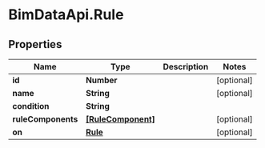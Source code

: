# BimDataApi.Rule

## Properties

Name | Type | Description | Notes
------------ | ------------- | ------------- | -------------
**id** | **Number** |  | [optional] 
**name** | **String** |  | [optional] 
**condition** | **String** |  | 
**ruleComponents** | [**[RuleComponent]**](RuleComponent.md) |  | [optional] 
**on** | [**Rule**](Rule.md) |  | [optional] 


